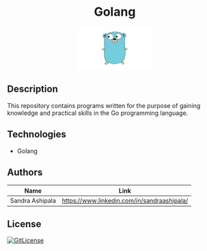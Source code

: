 <!-- PROJECT TITLE -->
  <h1 align="center">Golang</h1>

<div id="header" align="center">
  <img src="./assets/golang.png" width="180" height="100" alt="golang"/>
</div>

## Description

This repository contains programs written for the purpose of gaining knowledge and practical skills in the Go programming language.

## Technologies
* Golang

## Authors

| Name            | Link                                   |
| --------------- | -------------------------------------- |
| Sandra Ashipala | https://www.linkedin.com/in/sandraashipala/ |
## License
[![GitLicense](https://img.shields.io/badge/License-MIT-lime.svg)](https://github.com/sandramsc/high_level_programming/blob/master/LICENSE.md)
